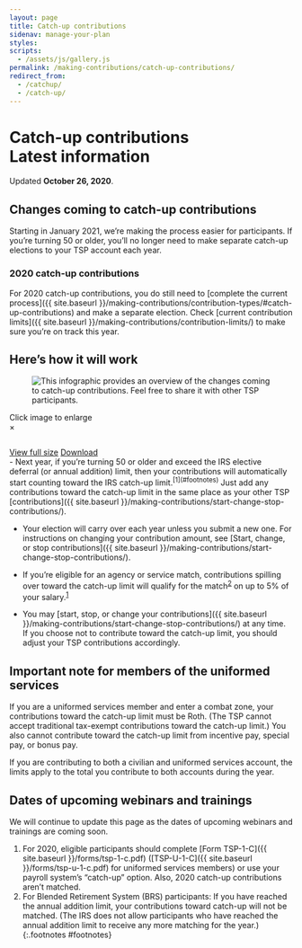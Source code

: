 ```yaml
---
layout: page
title: Catch-up contributions
sidenav: manage-your-plan
styles:
scripts:
  - /assets/js/gallery.js
permalink: /making-contributions/catch-up-contributions/
redirect_from:
  - /catchup/
  - /catch-up/
---
```


<h1><div class="nav-header">Catch-up contributions</div>Latest information</h1>

Updated **October 26, 2020**.

## Changes coming to catch-up contributions

Starting in January 2021, we’re making the process easier for participants. If you’re turning 50 or older, you’ll no longer need to make separate catch-up elections to your TSP account each year.

<div class="usa-alert  usa-alert-info usa-alert-paragraph">
  <div class="usa-alert-body">
  <h3 class="usa-alert-heading">2020 catch-up contributions</h3>
  <p class="usa-alert-text" markdown="1">
  For 2020 catch-up contributions, you do still need to [complete the current process]({{ site.baseurl }}/making-contributions/contribution-types/#catch-up-contributions) and make a separate election. Check [current contribution limits]({{ site.baseurl }}/making-contributions/contribution-limits/) to make sure you’re on track this year.
  </p>
  </div>
</div>

## Here’s how it will work

<section class="bootstrap-image-modal">
<div class="thumbnail-container">
  <figure><img id="myImg" class="thumbnail" src="{{ site.baseurl }}/assets/img/infographic-catchup-jug.png" alt="This infographic provides an overview of the changes coming to catch-up contributions. Feel free to share it with other TSP participants."></figure>
  <figcaption><span>Click image to enlarge</span></figcaption>
  <div id="overlay" class="overlay">
  </div>

</div>

  <!-- The Modal -->
  <div id="myModal" class="modal">
    <span class="close">&times;</span>
    <figure class="modal-content"><img id="img01"></figure>
    <figcaption>
      <p id="caption-text"></p>
    </figcaption>
    <div class="modal-view-buttons">
      <a class="usa-button-secondary expand" type="button" href="{{ site.baseurl }}/publications/infographic-catchup-jug.pdf" target="_blank">View full size</a>
      <a class="usa-button-secondary download" type="button" href="{{ site.baseurl }}/publications/infographic-catchup-jug.pdf" download>Download</a>
    </div>
  </div>
</section>
- Next year, if you’re turning 50 or older and exceed the IRS elective deferral (or annual addition) limit, then your contributions will automatically start counting toward the IRS catch-up limit.<sup>[1](#footnotes)</sup> Just add any contributions toward the catch-up limit in the same place as your other TSP [contributions]({{ site.baseurl }}/making-contributions/start-change-stop-contributions/).

- Your election will carry over each year unless you submit a new one. For instructions on changing your contribution amount, see [Start, change, or stop contributions]({{ site.baseurl }}/making-contributions/start-change-stop-contributions/).

- If you’re eligible for an agency or service match, contributions spilling over toward the catch-up limit will qualify for the match<sup>[2](#footnotes)</sup> on up to 5% of your salary.<sup>[1](#footnotes)</sup>

- You may [start, stop, or change your contributions]({{ site.baseurl }}/making-contributions/start-change-stop-contributions/) at any time. If you choose not to contribute toward the catch-up limit, you should adjust your TSP contributions accordingly.

## Important note for members of the uniformed services

If you are a uniformed services member and enter a combat zone, your contributions toward the catch-up limit must be Roth. (The TSP cannot accept traditional tax-exempt contributions toward the catch-up limit.) You also cannot contribute toward the catch-up limit from incentive pay, special pay, or bonus pay.

If you are contributing to both a civilian and uniformed services account, the limits apply to the total you contribute to both accounts during the year.

## Dates of upcoming webinars and trainings

We will continue to update this page as the dates of upcoming webinars and trainings are coming soon.

1. For 2020, eligible participants should complete [Form TSP-1-C]({{ site.baseurl }}/forms/tsp-1-c.pdf) (<span class="nobr">[TSP-U-1-C]({{ site.baseurl }}/forms/tsp-u-1-c.pdf)</span> for uniformed services members) or use your payroll system’s &#8220;catch-up&#8221; option. Also, 2020 catch-up contributions aren’t matched.
2. For Blended Retirement System (BRS) participants: If you have reached the annual addition limit, your contributions toward catch-up will not be matched. (The IRS does not allow participants who have reached the annual addition limit to receive any more matching for the year.)
{:.footnotes #footnotes}
